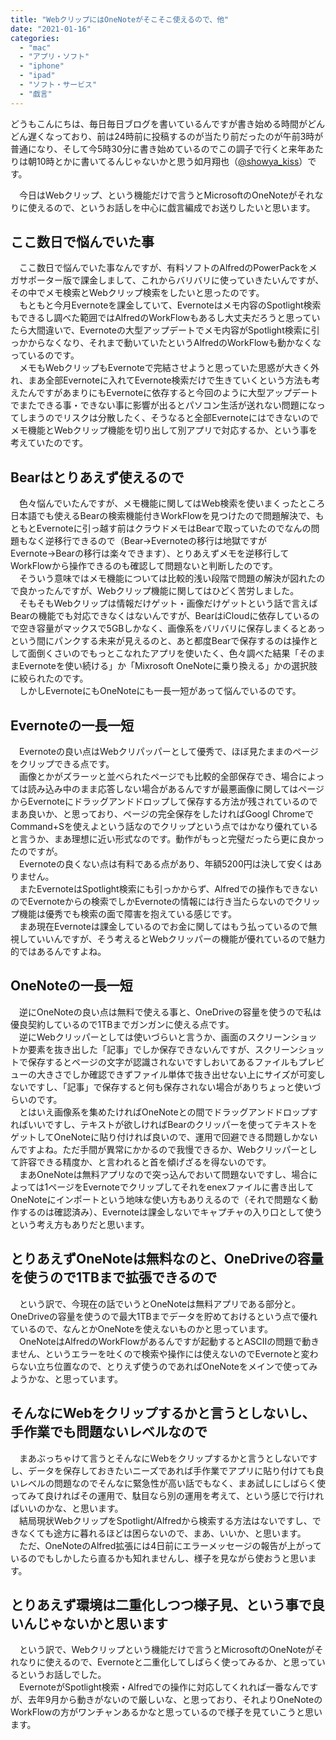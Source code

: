 ```yaml
---
title: "WebクリップにはOneNoteがそこそこ使えるので、他"
date: "2021-01-16"
categories: 
  - "mac"
  - "アプリ・ソフト"
  - "iphone"
  - "ipad"
  - "ソフト・サービス"
  - "戯言"
---
```


どうもこんにちは、毎日毎日ブログを書いているんですが書き始める時間がどんどん遅くなっており、前は24時前に投稿するのが当たり前だったのが午前3時が普通になり、そして今5時30分に書き始めているのでこの調子で行くと来年あたりは朝10時とかに書いてるんじゃないかと思う如月翔也（[@showya\_kiss](http://twitter.com/showya_kiss)）です。  
  
　今日はWebクリップ、という機能だけで言うとMicrosoftのOneNoteがそれなりに使えるので、というお話しを中心に戯言編成でお送りしたいと思います。  

## ここ数日で悩んでいた事

　ここ数日で悩んでいた事なんですが、有料ソフトのAlfredのPowerPackをメガサポーター版で課金しまして、これからバリバリに使っていきたいんですが、その中でメモ検索とWebクリップ検索をしたいと思ったのです。  
　もともと今月Evernoteを課金していて、Evernoteはメモ内容のSpotlight検索もできるし調べた範囲ではAlfredのWorkFlowもあるし大丈夫だろうと思っていたら大間違いで、Evernoteの大型アップデートでメモ内容がSpotlight検索に引っかからなくなり、それまで動いていたというAlfredのWorkFlowも動かなくなっているのです。  
　メモもWebクリップもEvernoteで完結させようと思っていた思惑が大きく外れ、まあ全部Evernoteに入れてEvernote検索だけで生きていくという方法も考えたんですがあまりにもEvernoteに依存すると今回のように大型アップデートでまたできる事・できない事に影響が出るとパソコン生活が送れない問題になってしまうのでリスクは分散したく、そうなると全部Evernoteにはできないのでメモ機能とWebクリップ機能を切り出して別アプリで対応するか、という事を考えていたのです。  

## Bearはとりあえず使えるので

　色々悩んでいたんですが、メモ機能に関してはWeb検索を使いまくったところ日本語でも使えるBearの検索機能付きWorkFlowを見つけたので問題解決で、もともとEvernoteに引っ越す前はクラウドメモはBearで取っていたのでなんの問題もなく逆移行できるので（Bear→Evernoteの移行は地獄ですがEvernote→Bearの移行は楽々できます）、とりあえずメモを逆移行してWorkFlowから操作できるのも確認して問題ないと判断したのです。  
　そういう意味ではメモ機能については比較的浅い段階で問題の解決が図れたので良かったんですが、Webクリップ機能に関してはひどく苦労しました。  
　そもそもWebクリップは情報だけゲット・画像だけゲットという話で言えばBearの機能でも対応できなくはないんですが、BearはiCloudに依存しているので空き容量がマックスで5GBしかなく、画像系をバリバリに保存しまくるとあっという間にパンクする未来が見えるのと、あと都度Bearで保存するのは操作として面倒くさいのでもっとこなれたアプリを使いたく、色々調べた結果「そのままEvernoteを使い続ける」か「Mixrosoft OneNoteに乗り換える」かの選択肢に絞られたのです。  
　しかしEvernoteにもOneNoteにも一長一短があって悩んでいるのです。  

## Evernoteの一長一短

　Evernoteの良い点はWebクリパッパーとして優秀で、ほぼ見たままのページをクリップできる点です。  
　画像とかがズラーッと並べられたページでも比較的全部保存でき、場合によっては読み込み中のまま応答しない場合があるんですが最悪画像に関してはページからEvernoteにドラッグアンドドロップして保存する方法が残されているのでまあ良いか、と思っており、ページの完全保存をしたければGoogl ChromeでCommand+Sを使えよという話なのでクリップという点ではかなり優れていると言うか、まあ理想に近い形式なのです。動作がもっと完璧だったら更に良かったのですが。  
　Evernoteの良くない点は有料である点があり、年額5200円は決して安くはありません。  
　またEvernoteはSpotlight検索にも引っかからず、Alfredでの操作もできないのでEvernoteからの検索でしかEvernoteの情報には行き当たらないのでクリップ機能は優秀でも検索の面で障害を抱えている感じです。  
　まあ現在Evernoteは課金しているのでお金に関してはもう払っているので無視していいんですが、そう考えるとWebクリッパーの機能が優れているので魅力的ではあるんですよね。  

## OneNoteの一長一短

　逆にOneNoteの良い点は無料で使える事と、OneDriveの容量を使うので私は優良契約しているので1TBまでガンガンに使える点です。  
　逆にWebクリッパーとしては使いづらいと言うか、画面のスクリーンショットか要素を抜き出した「記事」でしか保存できないんですが、スクリーンショットで保存するとページの文字が認識されないですしおいてあるファイルもプレビューの大きさでしか確認できずファイル単体で抜き出せない上にサイズが可変しないですし、「記事」で保存すると何も保存されない場合がありちょっと使いづらいのです。  
　とはいえ画像系を集めたければOneNoteとの間でドラッグアンドドロップすればいいですし、テキストが欲しければBearのクリッパーを使ってテキストをゲットしてOneNoteに貼り付ければ良いので、運用で回避できる問題しかないんですよね。ただ手間が異常にかかるので我慢できるか、Webクリッパーとして許容できる精度か、と言われると首を傾げざるを得ないのです。  
　まあOneNoteは無料アプリなので突っ込んでおいて問題ないですし、場合によっては1ページをEvernoteでクリップしてそれをenexファイルに書き出してOneNoteにインポートという地味な使い方もありえるので（それで問題なく動作するのは確認済み）、Evernoteは課金しないでキャプチャの入り口として使うという考え方もありだと思います。  

## とりあえずOneNoteは無料なのと、OneDriveの容量を使うので1TBまで拡張できるので

　という訳で、今現在の話でいうとOneNoteは無料アプリである部分と。OneDriveの容量を使うので最大1TBまでデータを貯めておけるという点で優れているので、なんとかOneNoteを使えないものかと思っています。  
　OneNoteはAlfredのWorkFlowがあるんですが起動するとASCIIの問題で動きません、というエラーを吐くので検索や操作には使えないのでEvernoteと変わらない立ち位置なので、とりえず使うのであればOneNoteをメインで使ってみようかな、と思っています。  

## そんなにWebをクリップするかと言うとしないし、手作業でも問題ないレベルなので

　まあぶっちゃけて言うとそんなにWebをクリップするかと言うとしないですし、データを保存しておきたいニーズであれば手作業でアプリに貼り付けても良いレベルの問題なのでそんなに緊急性が高い話でもなく、まあ試しにしばらく使ってみて良ければその運用で、駄目なら別の運用を考えて、という感じで行ければいいのかな、と思います。  
　結局現状WebクリップをSpotlight/Alfredから検索する方法はないですし、できなくても途方に暮れるほどは困らないので、まあ、いいか、と思います。  
　ただ、OneNoteのAlfred拡張には4日前にエラーメッセージの報告が上がっているのでもしかしたら直るかも知れませんし、様子を見ながら使おうと思います。  

## とりあえず環境は二重化しつつ様子見、という事で良いんじゃないかと思います

　という訳で、Webクリップという機能だけで言うとMicrosoftのOneNoteがそれなりに使えるので、Evernoteと二重化してしばらく使ってみるか、と思っているというお話しでした。  
　EvernoteがSpotlight検索・Alfredでの操作に対応してくれれば一番なんですが、去年9月から動きがないので厳しいな、と思っており、それよりOneNoteのWorkFlowの方がワンチャンあるかなと思っているので様子を見ていこうと思います。
